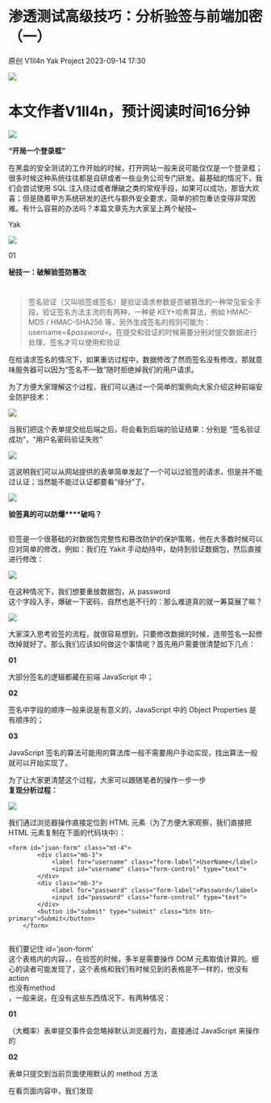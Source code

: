 #  渗透测试高级技巧：分析验签与前端加密（一）   
原创 V1ll4n  Yak Project   2023-09-14 17:30  
  
![](/articles/wechat2md-a21f7f554b250d8a30f8ee4262a40bc7.gif)  
  
#   
# 本文作者V1ll4n，预计阅读时间16分钟  
  
![](/articles/wechat2md-190f024d0e6c4b2e6bb458b02993c794.png)  
  
  
  
**“开局一个登录框”**  
  
在黑盒的安全测试的工作开始的时候，打开网站一般来说可能仅仅是一个登录框；很多时候这种系统往往都是自研或者一些业务公司专门研发。最基础的情况下，我们会尝试使用 SQL 注入绕过或者爆破之类的常规手段，如果可以成功，那皆大欢喜；但是随着甲方系统研发的迭代与额外安全要求，简单的抓包重访变得非常困难。有什么容易的办法吗？本篇文章先为大家呈上两个秘技~  
  
Yak  
  
![](/articles/wechat2md-91bceff07c24aac49e9ec2ce6f64f200.png)  
  
01  
  
  
**秘技一：破解验签防篡改**  
#   
> 签名验证（又叫验签或签名）是验证请求参数是否被篡改的一种常见安全手段，验证签名方法主流的有两种，一种是 KEY+哈希算法，例如 HMAC-MD5 / HMAC-SHA256 等，另外生成签名的规则可能为：username=*&password=*。在提交和验证的时候需要分别对提交数据进行处理，签名才可以使用和验证  
  
  
在给请求签名的情况下，如果重访过程中，数据修改了然而签名没有修改，那就意味服务器可以因为“签名不一致”随时拒绝掉我们的用户请求。  
  
为了方便大家理解这个过程，我们可以通过一个简单的案例向大家介绍这种前端安全防护技术：  
  
![](/articles/wechat2md-fcb83f5b0434ef66d24eb14819cdedc6.png)  
  
当我们把这个表单提交给后端之后，将会看到后端的验证结果：分别是 “签名验证成功”，“用户名密码验证失败”  
  
![](/articles/wechat2md-c318dd0f64926a9f823787290f7e8cdf.png)  
  
这说明我们可以从网站提供的表单简单发起了一个可以过验签的请求，但是并不能过认证；当然能不能过认证都要看“缘分”了。  
  
![](/articles/wechat2md-151d5edc5897dd0c05900660571b46ab.png)  
  
  
**验签真的可以防爆****破吗？**  
  
  
##   
  
验签是一个很基础的对数据包完整性和篡改防护的保护策略，他在大多数时候可以应对简单的修改，例如：我们在 Yakit 手动劫持中，劫持到验证数据包，然后直接进行修改：  
  
![](/articles/wechat2md-3f83bc2000b7f51b8805bfbf039a8b2a.png)  
  
在这种情况下，我们想要重放数据包，从 password  
这个字段入手，爆破一下密码，自然也是不行的：那么难道真的就一筹莫展了嘛？  
  
![](/articles/wechat2md-6004e7e53f5d87495b22e5366f8ae8f6.png)  
  
大家深入思考验签的流程，就很容易想到，只要修改数据的时候，连带签名一起修改掉就好了。那么我们应该如何做这个事情呢？首先用户需要很清楚如下几点：  
  
**01**  
  
  
  
  
大部分签名的逻辑都藏在前端 JavaScript 中；  
  
**02**  
  
  
  
  
签名中字段的顺序一般来说是有意义的，JavaScript 中的 Object Properties 是有顺序的；  
  
**03**  
  
  
  
  
JavaScript 签名的算法可能用的算法库一般不需要用户手动实现，找出算法一般就可以开始实现了。  
  
为了让大家更清楚这个过程，大家可以跟随笔者的操作一步一步  
**复现分析过程：**  
  
![](/articles/wechat2md-506e388d96f70f92dcbbdb55cff2d802.png)  
  
我们通过浏览器操作直接定位到 HTML 元素（为了方便大家观察，我们直接把 HTML 元素复制在下面的代码块中）：  
```
<form id="json-form" class="mt-4">
        <div class="mb-3">
            <label for="username" class="form-label">UserName</label>
            <input id="username" class="form-control" type="text">
        </div>
        <div class="mb-3">
            <label for="password" class="form-label">Password</label>
            <input id="password" class="form-control" type="text">
        </div>
        <button id="submit" type="submit" class="btn btn-primary">Submit</button>
    </form>
```  
```

```  
  
我们要记住 id='json-form'  
这个表格内的内容，，在验签的时候，多半是需要操作 DOM 元素取值计算的。细心的读者可能发现了，这个表格和我们有时候见到的表格是不一样的，他没有action  
也没有method  
，一般来说，在没有这些东西情况下，有两种情况：  
  
**01**  
  
  
  
  
（大概率）表单提交事件会忽略掉默认浏览器行为，直接通过 JavaScript 来操作的  
  
**02**  
  
  
  
  
表单只提交到当前页面使用默认的 method 方法  
  
在看页面内容中，我们发现 <script>  
中有一段 JavaScript 代码比较明显，从generateKey  
到Encrypt  
和Decrypt  
应有尽有，这个很明显这个表单就是通过 JS 去操作的了。  
> 重新整理一下思路我们想到，JS 操作表单提交数据的话，一般有几种方式？笔者在这里列出一些基础的特性，大家可以有一个印象：  
> 通过创建一个form元素然后执行他的submit方法来实现，一般来说特征代码是使用 constform Instance = document.createElement("form"); ... ;formInstance.submit()使用 AJAX：var xhr = new XMLHttpRequest(); ... xhr.open("POST", '/submit', true);使用 jQuery Ajax：$.ajax(...)通过 JavaScript fetch 函数实现使用第三方库例如Axios API实现  
  
  
![](/articles/wechat2md-6ed1830e75f159d65ee8af8d9722edd7.png)  
  
我们通过上述描述的内容，可以很容易分析出这个表单提交和验签算法的基础逻辑：  
  
**01**  
  
  
  
  
生成一个 KEY，默认为 16 位数 1234123412341234  
  
**02**  
  
  
  
  
从表单中获取用户填写的用户名和密码进入getData()函数中  
  
**03**  
  
**03**  
  
  
  
  
  
用户数据用户名密码字符串排列拼接好之后，使用Encrypt函数为他计算签名  
  
**04**  
  
  
  
  
把计算的结果和 KEY 进行 JSON.stringify(...)处理后通过fetch提交  
  
因此，如果我们要重放这个请求，一定需要经过验签。对应的验签名逻辑根据描述其实非常好做，我们简单实用 Yaklang 来实现一下（验签的核心函数是 HMacSha256）这在 Yaklang 中是有对应的函数的，只需要调用即可。  
```
result = codec.HmacSha256("1234123412341234", "username=admin&password=123456")~
result = codec.EncodeToHex(result)
dump(result)
// (string) (len=64) "7d113a1544cd53ff6c527c865511be4f18d4372a7fa571dbc035f0fc12b2b092"

func sign(user, pass) {
    return codec.EncodeToHex(codec.HmacSha256("123412341234", f`username=${user}&password=${pass}`)~)
}
```  
```

```  
  
我们通过简单的函数封装，就实现了和 JavaScript 相同的计算结果，那么我们可以完整地实现一下 Web Fuzzer 对验签的爆破过程：  
  
![](/articles/wechat2md-6abd882a352373b138703eec5e4e20c5.png)  
  
我们编写了一个几行的函数来承载核心的签名功能：  
```
func sign(user, pass) {
    return codec.EncodeToHex(codec.HmacSha256("1234123412341234", f`username=${user}&password=${pass}`)~)
}

signRequest = result => {
    pairs := result.SplitN("|", 2)
    dump(pairs)
    return sign(pairs[0], pairs[1])
}
```  
```

```  
  
这两个函数在热加载中可以通过 {{yak(signRequest|...)}}  
来调用，配合我们编写的标签，直接实现发包的时候签名，达到爆破的目的。  
  
![](/articles/wechat2md-a8cb4b69a9328f9d7acfd38d717e28f8.png)  
  
通过设置 fuzztag 的变量，我们直接对签名进行动态修改并且每一次都能验签成功，实际上已经可以进行爆破了！那么很自然的，我们可以设置变量中的 password  
 直接对有签名验证的登录点进行爆破。  
  
![](/articles/wechat2md-571d922c2682de7a49066f121c059b65.png)  
  
![](/articles/wechat2md-151d5edc5897dd0c05900660571b46ab.png)  
  
  
**签名并不能解决“明文密码传输”**  
  
  
##   
  
当我们学会测试带验签的接口的基本技能之后，我们会自我反省这个保护措施其实只是增加了操作的复杂度和难度，并不是真正的能解决“防篡改防重放的问题”。  
  
当然，我们的密码仍然在通信过程中**“明文传输”**；  
> “明文密码传输”的不合规项一直是一个备受争议的选项，甚至前些年大家觉得这就是用来“凑数”的安服报告内容。  
> 但是戏剧性的是，随着一些甲方单位真的全 API 通信上了加密之后，普通测试手段失效了，大家不再轻视这个问题，开始广泛讨论“如何绕过前端加密进行安全测试”这类话题。  
  
  
  
#   
  
02  
  
  
**秘技二：****渗透前端JS加密表单**  
# 当我们发现网站的管理员把“明文密码传输”这种问题拿上台面并且真的做了防护的时候，很多本来唾手可得的成果，突然就变得棘手。这要求我们老旧的工具需要进行升级，防护技术的更新换代自然要求安全测试技术也必须跟上。那么受到“使用 Yaklang 解决验签”技术的启发，我们其实可以使用同样的手段去解决一下明文密码传输的问题。  
  
那么，我们将会以：CryptoJS AES  
的前端加密技术来作为案例，为大家介绍这种技术（类似验签中的案例）：我们使用 Vulinbox 中的CryptoJS AES(CBC) 前端加密登陆表单  
这个靶场来为大家介绍这种防护的测试方案。  
  
![](/articles/wechat2md-a9c2143308cdbd9d069ca00402f8b81d.png)  
  
![](/articles/wechat2md-151d5edc5897dd0c05900660571b46ab.png)  
  
  
**了解你的对手**  
  
  
##   
  
在安全测试的过程中，**AES-CBC/ECB** 的组合可能是我们最常遇到的两种，很多同学对这两种组合其实并不清楚，那么我们应该如何测试这种相对比较常见的前端加密防护呢？工欲善其事，必先利其器，我们在测试之前，必须对基本的 JavaScript 加密的前端技术有一定认知：  
> 前端加密一般常用的是两个库，CryptoJS 和 jsrsasign，他们彼此侧重点其实是不一样的：  
>   
> CryptoJS 主要提供 AES，SHA，HMAC，PBKDF2 等加密算法，但是他不提供非对称公钥 RSA 或者椭圆曲线（ECC）算法；jsrsasign 主要提供的签名和非对称加密算法，比如 RSA / ECC 等，除此之外，JWT 的验证，X.509 的证书解析等也有借口  
> 这两个前端的关键加解密库对应的功能其实是互补的，并不能说我们只了解一个就能解决问题。在这一系列的教程中，我们也会为大家介绍他们各自擅长的加密场景和安全测试方法。  
> 但是读者可千万不能认为前端的加密解密只有这两个库，事实上这两个库只是被用的多而已，还有一些更“官方”支持的库。  
> Chrome 的 cryoto.subtle  
也是一个非常典型的加解密库，大家遇到的时候不要慌乱，他对 RSA 的支持也是可以实现加解密的。  
> 还有国密商密算法系列，SM2 椭圆曲线，SM4 等，我们之后将会为大家依次介绍。  
  
  
对于AES的CBC模式和ECB模式，我们需要知道他们的**区别和联系**才能方便后面的计算：  
<table><colgroup><col width="173"/><col width="226"/><col width="210"/></colgroup><tbody><tr style="height:39px;"><td colspan="1" rowspan="1" style="border-color: rgb(222, 224, 227);font-size: 10pt;"><p><span style="font-size: 13px;">加密方式</span></p></td><td colspan="1" rowspan="1" style="border-color: rgb(222, 224, 227);font-size: 10pt;"><p><span style="font-size: 13px;">AES-CBC</span></p></td><td colspan="1" rowspan="1" style="border-color: rgb(222, 224, 227);font-size: 10pt;"><p><span style="font-size: 13px;">AES-ECB</span></p></td></tr><tr style="height:39px;"><td colspan="1" rowspan="1" style="border-color: rgb(222, 224, 227);font-size: 10pt;"><p><span style="font-size: 13px;">IV（初始块）</span></p></td><td colspan="1" rowspan="1" style="border-color: rgb(222, 224, 227);font-size: 10pt;"><p><span style="font-size: 13px;">需要</span></p></td><td colspan="1" rowspan="1" style="border-color: rgb(222, 224, 227);font-size: 10pt;"><p><span style="font-size: 13px;">不需要</span></p></td></tr><tr style="height:39px;"><td colspan="1" rowspan="1" style="border-color: rgb(222, 224, 227);font-size: 10pt;"><p><span style="font-size: 13px;">KEY 的长度</span></p></td><td colspan="1" rowspan="1" style="border-color: rgb(222, 224, 227);font-size: 10pt;"><p><span style="font-size: 13px;">16/24/32 字节</span></p></td><td colspan="1" rowspan="1" style="border-color: rgb(222, 224, 227);font-size: 10pt;"><p><span style="font-size: 13px;">16/24/32 字节</span></p></td></tr><tr style="height:39px;"><td colspan="1" rowspan="1" style="border-color: rgb(222, 224, 227);font-size: 10pt;"><p><span style="font-size: 13px;">加密后特征</span></p></td><td colspan="1" rowspan="1" style="border-color: rgb(222, 224, 227);font-size: 10pt;"><p><span style="font-size: 13px;">与前一个密文进行异或，明文块相同，密文不一定相同</span></p></td><td colspan="1" rowspan="1" style="border-color: rgb(222, 224, 227);font-size: 10pt;"><p><span style="font-size: 13px;">明文是静态的 - 两个明文相同，那么他们密文也相同</span></p></td></tr></tbody></table>  
对于 CryptoJS 来说，我们需要记住下面几个易错点：  
  
**01**  
  
  
  
  
key = CryptoJS.enc.Utf8.parse(...) 是常见的构建加密密钥的代码，通过这种方式构建出来的代码，直接调用   
key.toString()得到的数据实际上是原值进行  
**十六进制编码**的结果  
  
**02**  
  
  
  
  
如果想要得到key的Base64编码需要  
key.toString(CryptoJS.enc.Base64)  
  
**03**  
  
**03**  
  
  
  
  
  
如果需要得到最原始的 key 的值（Utf8），则需要  
key.toString(CryptoJS.enc.Utf8)  
  
**04**  
  
  
  
  
如果 CryptoJS 的密码不够16/24/32字节的时候，他的会首先使用NULL(0x00)补全到对应位数，如果超过了位数，将会把多余的字节丢掉  
  
当然  
，所  
有 CryptoJS 中的字符串都遵循基本相同的规律。  
  
![](/articles/wechat2md-151d5edc5897dd0c05900660571b46ab.png)  
  
  
**分析加解密JS代码**  
  
  
##   
  
读者通过了解我们上述的 JavaScript 加解密介绍，很容易能分析懂这个加密解密的实际过程关键点如下：  
  
![](/articles/wechat2md-3fa18ba07347f7efd9dae0ab577400fe.png)  
  
**01**  
  
  
  
  
密钥被硬编码（1234123412341234）  
  
**02**  
  
  
  
  
IV 是随机生成，也可以给一个固定值  
  
根据这个基本分析，我们再来审视这个页面将会有新的理解：  
  
IV 和 KEY 不变的话，加密的内容就不会变，我们只需要尝试使用 Yaklang 把这个密文用 IV 和 KEY 把内容解密，就可以验证了。  
```
data = {
  "data": "lvIsXDQECZuulFJf4FsG+MGESw+NHG0sp78Gz7uuFvYuABq/H4aHT7RDpNUoV5Yc",
  "key": "31323334313233343132333431323334",
  "iv": "0e32a6c40da89058b6451c717d648cb7"
}
keyBytes = codec.DecodeHex(data.key)~
ivBytes = codec.DecodeHex(data.iv)~
a = codec.AESCBCDecryptWithPKCS7Padding(keyBytes, codec.DecodeBase64(data.data)~, ivBytes)~
println(string(a))
// {"username":"admin","password":"123456"}
```  
  
我们发现解密出的内容非常符合预期，那么我们就可以着手准备我们的热加载代码了，需要模拟用户端的加密技术。为此我们编写一个热加载函数：  
```
// {{base64({{yak(aescbc|{"username":"admin","password":"{{x(pass_top25)}}"})}})}}
aescbc = result => {
    result = codec.AESCBCEncryptWithPKCS7Padding(
        codec.DecodeHex(`31323334313233343132333431323334`)~, 
        result, 
        codec.DecodeHex(`0e32a6c40da89058b6451c717d648cb7`)~,
    )~
    return string(result)
}
```  
```

```  
  
这个加密函数其实非常简单，我们放入热加载代码之后，调试出一个可用的 Payload，然后再 Web Fuzzer 种尝试进行爆破；检查一批发送成功的结果。  
  
![](/articles/wechat2md-133d8601fdb4df792440069fb21ecdab.png)  
  
![](/articles/wechat2md-151d5edc5897dd0c05900660571b46ab.png)  
  
  
**成功爆破**  
  
  
##   
  
在我们基础验证之后，根据前面的一些经验，我们可以使用高级配置中的“变量”来加载我们的字典，达到爆破的目的：  
  
![](/articles/wechat2md-e4fc4b11227a63b2a360c4496023d043.png)  
  
  
03  
  
  
**中场休息**  
#   
  
经过上面的操作，读者跟随我们的引导，在 Vulinbox 应该基本可以完成一些基本前端加密场景的渗透工作了。但是真实的场景其实很多要比我们实现的这几个靶场要复杂得多，Yakit Web Fuzzer 的更深层次的技术我们仍然没有办法在短短这一篇中给大家介绍完全，在接下来的篇幅中，我们会在为大家介绍一些更复杂更高级的前端安全防护的对抗技术：  
  
![](/articles/wechat2md-66acb37976e5a2ebeeef9be3cdf201c9.png)  
  
**Loading...**  
  
**1、动态加载密钥 Key 的 AES 加密防护对抗**  
  
**2、SM2 + SM4 的加密防护对抗**  
  
**3、动态加载密钥的 RSA-OAEP 加密对抗**  
  
  
![](/articles/wechat2md-3b7f532e45a16cce6b793fb116652b44.png)  
  
  
**END**  
  
  
**Yak官方资源**  
  
Yak 语言官方教程：  
https://yaklang.com/docs/intro/Yakit 视频教程：  
https://space.bilibili.com/437503777Github下载地址：  
https://github.com/yaklang/yakitYakit官网下载地址：  
https://yaklang.com/Yakit安装文档：  
https://yaklang.com/products/download_and_installYakit使用文档：  
https://yaklang.com/products/intro/常见问题速查：  
https://yaklang.com/products/FAQ  
  
![](/articles/wechat2md-5408ebaecab12337dcc9232ada0921cf.jpeg)  
  
**长按识别添加工作人员**  
  
开启Yakit进阶之旅  
  
![](/articles/wechat2md-e1bc9272cb0aae3ca8afd1734c4d5591.jpeg)  
****  
